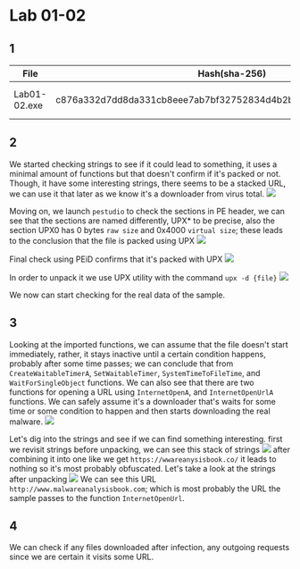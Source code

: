 # Lab 01-02
## 1

| File         | Hash(sha-256)                                                    | detection                                                                                                                                     |
| ------------ | ---------------------------------------------------------------- | --------------------------------------------------------------------------------------------------------------------------------------------- |
| Lab01-02.exe | c876a332d7dd8da331cb8eee7ab7bf32752834d4b2b54eaa362674a2a48f64a6 | [57/72 \| Trojan, downloader](https://www.virustotal.com/gui/file/c876a332d7dd8da331cb8eee7ab7bf32752834d4b2b54eaa362674a2a48f64a6/detection) |

## 2
We started checking strings to see if it could lead to something, it uses a minimal amount of functions but that doesn't confirm if it's packed or not. Though, it have some interesting strings, there seems to be a stacked URL, we can use it that later as we know it's a downloader from virus total.
![](https://i.imgur.com/6RCy2cs.png)

Moving on, we launch `pestudio` to check the sections in PE header, we can see that the sections are named differently, UPX* to be precise, also the section UPX0 has 0 bytes `raw size` and 0x4000 `virtual size`; these leads to the conclusion that the file is packed using UPX
![](https://imgur.com/ArbaZlK.jpg)

Final check using PEiD confirms that it's packed with UPX
![](https://imgur.com/PbXNC4H.jpg)

In order to unpack it we use UPX utility with the command `upx -d {file}`
![](https://i.imgur.com/JzKENQS.png)

We now can start checking for the real data of the sample.

## 3
Looking at the imported functions, we can assume that the file doesn't start immediately, rather, it stays inactive until a certain condition happens, probably after some time passes; we can conclude that from `CreateWaitableTimerA`, `SetWaitableTimer`, `SystemTimeToFileTime`, and `WaitForSingleObject` functions. We can also see that there are two functions for opening a URL using `InternetOpenA`, and `InternetOpenUrlA` functions. We can safely assume it's a downloader that's waits for some time or some condition to happen and then starts downloading the real malware.
![](https://imgur.com/kdGAcqK.jpg)

Let's dig into the strings and see if we can find something interesting. first we revisit strings before unpacking, we can see this stack of strings
![](https://i.imgur.com/wtE96HN.png)
after combining it into one like we get `https://wwareanysisbook.co/` it leads to nothing so it's most probably obfuscated. Let's take a look at the strings after unpacking
![](https://i.imgur.com/llgaXME.png)
We can see this URL `http://www.malwareanalysisbook.com`; which is most probably the URL the sample passes to the function `InternetOpenUrl`.

## 4
We can check if any files downloaded after infection, any outgoing requests since we are certain it visits some URL.
